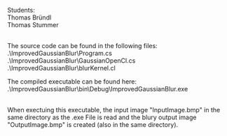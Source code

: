 Students:<br>
Thomas Bründl<br>
Thomas Stummer<br><br>

The source code can be found in the following files:<br>
.\ImprovedGaussianBlur\Program.cs<br>
.\ImprovedGaussianBlur\GaussianOpenCl.cs<br>
.\ImprovedGaussianBlur\blurKernel.cl<br>

The compiled executable can be found here:<br>
.\ImprovedGaussianBlur\bin\Debug\ImprovedGaussianBlur.exe<br><br>

When exectuing this executable, the input image "InputImage.bmp" in the same directory as the .exe File is read and the blury output image "OutputImage.bmp" is created (also in the same directory).
